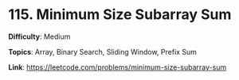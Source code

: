 # 115. Minimum Size Subarray Sum

**Difficulty**: Medium

**Topics**: Array, Binary Search, Sliding Window, Prefix Sum

**Link**: https://leetcode.com/problems/minimum-size-subarray-sum
